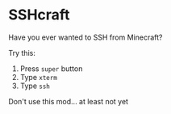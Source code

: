 # SSHcraft
Have you ever wanted to SSH from Minecraft?

Try this:

1. Press `super` button
2. Type `xterm`
3. Type `ssh`

Don't use this mod... at least not yet
